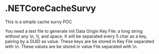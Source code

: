 # .NETCoreCacheSurvy
This is a simple cache survy POC 

You need a text file to generate init Data
Origin Key File: a long string without any \n, \t, and space. It will be separated every 5 char as a key, pairing by a GUID as value. These keys are be stored in Key File separated with \n. These values are be stored in value File separated with \n.
